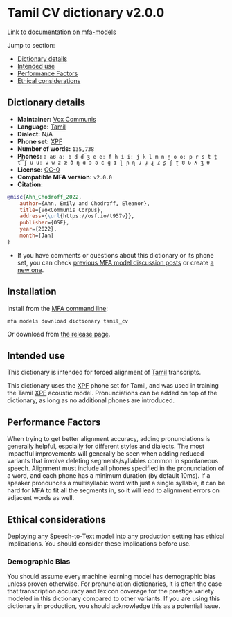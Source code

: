 
# Tamil CV dictionary v2.0.0

[Link to documentation on mfa-models](https://mfa-models.readthedocs.io/en/main/dictionary/tamil_cv.html)

Jump to section:

- [Dictionary details](#dictionary-details)
- [Intended use](#intended-use)
- [Performance Factors](#performance-factors)
- [Ethical considerations](#ethical-considerations)

## Dictionary details

- **Maintainer:** [Vox Communis](https://osf.io/t957v/)
- **Language:** [Tamil](https://en.wikipedia.org/wiki/Tamil_language)
- **Dialect:** N/A
- **Phone set:** [XPF](https://github.com/CohenPr-XPF/XPF)
- **Number of words:** `135,738`
- **Phones:** `a aʊ aː b d d͡ʒ e eː f h i iː j k l m n n̪ o oː p r s t t̪ t͡ʃ u uː v w z æ ð ŋ ɑ ɔ ə ɛ ɡ ɪ ɭ ɲ ɳ ɹ ɹ̩ ɻ ɾ ʂ ʃ ʈ ʊ ʋ ʌ ʒ θ`
- **License:** [CC-0](https://creativecommons.org/publicdomain/zero/1.0/)
- **Compatible MFA version:** `v2.0.0`
- **Citation:**

```bibtex
@misc{Ahn_Chodroff_2022,
	author={Ahn, Emily and Chodroff, Eleanor},
	title={VoxCommunis Corpus},
	address={\url{https://osf.io/t957v}},
	publisher={OSF},
	year={2022},
	month={Jan}
}
```

- If you have comments or questions about this dictionary or its phone set, you can check [previous MFA model discussion posts](https://github.com/MontrealCorpusTools/mfa-models/discussions?discussions_q=Tamil+CV+dictionary+v2.0.0) or create [a new one](https://github.com/MontrealCorpusTools/mfa-models/discussions/new).

## Installation

Install from the [MFA command line](https://montreal-forced-aligner.readthedocs.io/en/latest/user_guide/models/index.html):

```
mfa models download dictionary tamil_cv
```

Or download from [the release page](https://github.com/MontrealCorpusTools/mfa-models/releases/tag/dictionary-tamil_cv-v2.0.0).

## Intended use

This dictionary is intended for forced alignment of [Tamil](https://en.wikipedia.org/wiki/Tamil_language) transcripts.

This dictionary uses the [XPF](https://github.com/CohenPr-XPF/XPF) phone set for Tamil, and was used in training the Tamil [XPF](https://github.com/CohenPr-XPF/XPF) acoustic model. Pronunciations can be added on top of the dictionary, as long as no additional phones are introduced.

## Performance Factors

When trying to get better alignment accuracy, adding pronunciations is generally helpful, espcially for different styles and dialects. The most impactful improvements will generally be seen when adding reduced variants that involve deleting segments/syllables common in spontaneous speech.  Alignment must include all phones specified in the pronunciation of a word, and each phone has a minimum duration (by default 10ms). If a speaker pronounces a multisyllabic word with just a single syllable, it can be hard for MFA to fit all the segments in, so it will lead to alignment errors on adjacent words as well.

## Ethical considerations

Deploying any Speech-to-Text model into any production setting has ethical implications. You should consider these implications before use.

### Demographic Bias

You should assume every machine learning model has demographic bias unless proven otherwise. For pronunciation dictionaries, it is often the case that transcription accuracy and lexicon coverage for the prestige variety modeled in this dictionary compared to other variants. If you are using this dictionary in production, you should acknowledge this as a potential issue.

